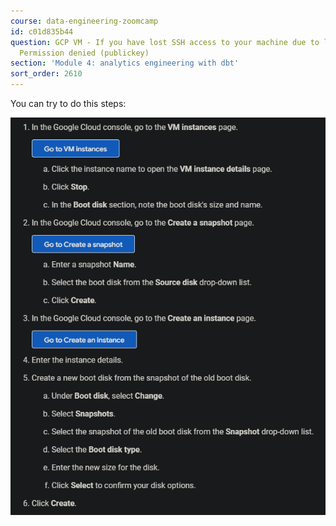 ```yaml
---
course: data-engineering-zoomcamp
id: c01d835b44
question: GCP VM - If you have lost SSH access to your machine due to lack of space.
  Permission denied (publickey)
section: 'Module 4: analytics engineering with dbt'
sort_order: 2610
---
```


You can try to do this steps:

![Image](images/data-engineering-zoomcamp/image_da7b68d7.png)

